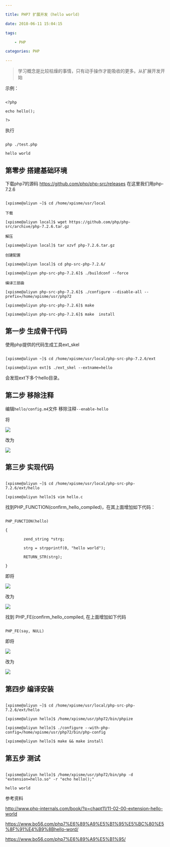 ```yaml
---

title: PHP7 扩展开发 (hello world)

date: 2018-06-11 15:04:15

tags:

    - PHP

categories: PHP

---
```


<!-- more -->

>学习概念是比较枯燥的事情，只有动手操作才能吸收的更多。从扩展开发开始

示例：

```

<?php

echo hello();

?>

```

执行

```

php ./test.php

hello world

```

## 第零步 搭建基础环境

下载php7的源码 https://github.com/php/php-src/releases 在这里我们用php-7.2.6

```

[xpisme@aliyun ~]$ cd /home/xpisme/usr/local

下载

[xpisme@aliyun local]$ wget https://github.com/php/php-src/archive/php-7.2.6.tar.gz

解压

[xpisme@aliyun local]$ tar xzvf php-7.2.6.tar.gz

创建配置

[xpisme@aliyun local]$ cd php-src-php-7.2.6/

[xpisme@aliyun php-src-php-7.2.6]$ ./buildconf --force

编译三部曲

[xpisme@aliyun php-src-php-7.2.6]$ ./configure --disable-all --prefix=/home/xpisme/usr/php72

[xpisme@aliyun php-src-php-7.2.6]$ make 

[xpisme@aliyun php-src-php-7.2.6]$ make  install

```

## 第一步 生成骨干代码

使用php提供的代码生成工具ext_skel

```

[xpisme@aliyun ~]$ cd /home/xpisme/usr/local/php-src-php-7.2.6/ext

[xpisme@aliyun ext]$ ./ext_skel --extname=hello

```

会发现ext下多个hello目录。

## 第二步 移除注释

编辑`hello/config.m4`文件 移除注释`--enable-hello`


将


![](image/date/201806111624_581.png)


改为


![](image/date/201806111624_892.png)

## 第三步 实现代码

```

[xpisme@aliyun ~]$ cd /home/xpisme/usr/local/php-src-php-7.2.6/ext/hello

[xpisme@aliyun hello]$ vim hello.c

```

找到PHP_FUNCTION(confirm_hello_compiled)，在其上面增加如下代码：

```

PHP_FUNCTION(hello)

{

        zend_string *strg;

        strg = strpprintf(0, "hello world");

        RETURN_STR(strg);

}

```

即将

![](image/date/201806111557_18.png)

改为

![](image/date/201806111557_479.png)

找到 PHP_FE(confirm_hello_compiled, 在上面增加如下代码

```

PHP_FE(say, NULL)

```

即将

![](image/date/201806111558_635.png)

改为

![](image/date/201806111559_987.png)

## 第四步 编译安装

```

[xpisme@aliyun ~]$ cd /home/xpisme/usr/local/php-src-php-7.2.6/ext/hello

[xpisme@aliyun hello]$ /home/xpisme/usr/php72/bin/phpize

[xpisme@aliyun hello]$ ./configure --with-php-config=/home/xpisme/usr/php72/bin/php-config

[xpisme@aliyun hello]$ make && make install

```

## 第五步 测试

```

[xpisme@aliyun hello]$ /home/xpisme/usr/php72/bin/php -d "extension=hello.so" -r "echo hello();"

hello world

```

参考资料

http://www.php-internals.com/book/?p=chapt11/11-02-00-extension-hello-world

https://www.bo56.com/php7%E6%89%A9%E5%B1%95%E5%BC%80%E5%8F%91%E4%B9%8Bhello-word/

https://www.bo56.com/php7%E6%89%A9%E5%B1%95/

